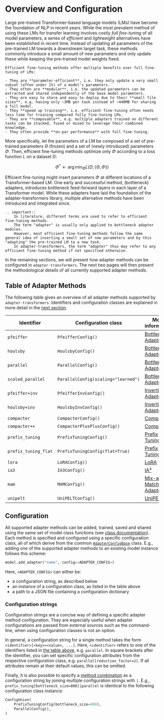 # Overview and Configuration

Large pre-trained Transformer-based language models (LMs) have become the foundation of NLP in recent years.
While the most prevalent method of using these LMs for transfer learning involves costly *full fine-tuning* of all model parameters, a series of *efficient* and *lightweight* alternatives have been established in recent time.
Instead of updating all parameters of the pre-trained LM towards a downstream target task, these methods commonly introduce a small amount of new parameters and only update these while keeping the pre-trained model weights fixed.

```{admonition} Why use Efficient Fine-Tuning?
Efficient fine-tuning methods offer multiple benefits over full fine-tuning of LMs:

- They are **parameter-efficient**, i.e. they only update a very small subset (often under 1%) of a model's parameters.
- They often are **modular**, i.e. the updated parameters can be extracted and shared independently of the base model parameters.
- They are easy to share and easy to deploy due to their **small file sizes**, e.g. having only ~3MB per task instead of ~440MB for sharing a full model.
- They **speed up training**, i.e. efficient fine-tuning often needs less time for training compared fully fine-tuning LMs.
- They are **composable**, e.g. multiple adapters trained on different tasks can be stacked, fused or mixed to leverage their combined knowledge.
- They often provide **on-par performance** with full fine-tuning.
```

More specifically, let the parameters of a LM be composed of a set of pre-trained parameters $\Theta$ (frozen) and a set of (newly introduced) parameters $\Phi$.
Then, efficient fine-tuning methods optimize only $\Phi$ according to a loss function $L$ on a dataset $D$:

$$
\Phi^* \leftarrow \arg \min_{\Phi} L(D; \{\Theta, \Phi\})
$$

Efficient fine-tuning might insert parameters $\Phi$ at different locations of a Transformer-based LM.
One early and successful method, (bottleneck) adapters, introduces bottleneck feed-forward layers in each layer of a Transformer model.
While these adapters have laid the foundation of the adapter-transformers library, multiple alternative methods have been introduced and integrated since.

```{eval-rst}
.. important::
    In literature, different terms are used to refer to efficient fine-tuning methods.
    The term "adapter" is usually only applied to bottleneck adapter modules.
    However, most efficient fine-tuning methods follow the same general idea of inserting a small set of new parameters and by this "adapting" the pre-trained LM to a new task.
    In adapter-transformers, the term "adapter" thus may refer to any efficient fine-tuning method if not specified otherwise.
```

In the remaining sections, we will present how adapter methods can be configured in `adapter-transformers`.
The next two pages will then present the methodological details of all currently supported adapter methods.

## Table of Adapter Methods

The following table gives an overview of all adapter methods supported by `adapter-transformers`.
Identifiers and configuration classes are explained in more detail in the [next section](#configuration).

| Identifier | Configuration class | More information
| --- | --- | --- |
| `pfeiffer` | `PfeifferConfig()` | [Bottleneck Adapters](methods.html#bottleneck-adapters) |
| `houlsby` | `HoulsbyConfig()` | [Bottleneck Adapters](methods.html#bottleneck-adapters) |
| `parallel` | `ParallelConfig()` | [Bottleneck Adapters](methods.html#bottleneck-adapters) |
| `scaled_parallel` | `ParallelConfig(scaling="learned")` | [Bottleneck Adapters](methods.html#bottleneck-adapters) |
| `pfeiffer+inv` | `PfeifferInvConfig()` | [Invertible Adapters](methods.html#language-adapters---invertible-adapters) |
| `houlsby+inv` | `HoulsbyInvConfig()` | [Invertible Adapters](methods.html#language-adapters---invertible-adapters) |
| `compacter` | `CompacterConfig()` | [Compacter](methods.html#compacter) |
| `compacter++` | `CompacterPlusPlusConfig()` | [Compacter](methods.html#compacter) |
| `prefix_tuning` | `PrefixTuningConfig()` | [Prefix Tuning](methods.html#prefix-tuning) |
| `prefix_tuning_flat` | `PrefixTuningConfig(flat=True)` | [Prefix Tuning](methods.html#prefix-tuning) |
| `lora` | `LoRAConfig()` | [LoRA](methods.html#lora) |
| `ia3` | `IA3Config()` | [IA³](methods.html#ia3) |
| `mam` | `MAMConfig()` | [Mix-and-Match Adapters](method_combinations.html#mix-and-match-adapters) |
| `unipelt` | `UniPELTConfig()` | [UniPELT](method_combinations.html#unipelt) |

## Configuration

All supported adapter methods can be added, trained, saved and shared using the same set of model class functions (see [class documentation](transformers.ModelAdaptersMixin)).
Each method is specified and configured using a specific configuration class, all of which derive from the common [`AdapterConfigBase`](transformers.AdapterConfigBase) class.
E.g., adding one of the supported adapter methods to an existing model instance follows this scheme:
```python
model.add_adapter("name", config=<ADAPTER_CONFIG>)
```

Here, `<ADAPTER_CONFIG>` can either be:
- a configuration string, as described below
- an instance of a configuration class, as listed in the table above
- a path to a JSON file containing a configuration dictionary

### Configuration strings

Configuration strings are a concise way of defining a specific adapter method configuration.
They are especially useful when adapter configurations are passed from external sources such as the command-line, when using configuration classes is not an option.

In general, a configuration string for a single method takes the form `<identifier>[<key>=<value>, ...]`.
Here, `<identifier>` refers to one of the identifiers listed in [the table above](#table-of-adapter-methods), e.g. `parallel`.
In square brackets after the identifier, you can set specific configuration attributes from the respective configuration class, e.g. `parallel[reduction_factor=2]`.
If all attributes remain at their default values, this can be omitted.

Finally, it is also possible to specify a [method combination](method_combinations.md) as a configuration string by joining multiple configuration strings with `|`.
E.g., `prefix_tuning[bottleneck_size=800]|parallel` is identical to the following configuration class instance:

```python
ConfigUnion(
    PrefixTuningConfig(bottleneck_size=800),
    ParallelConfig(),
)
```
